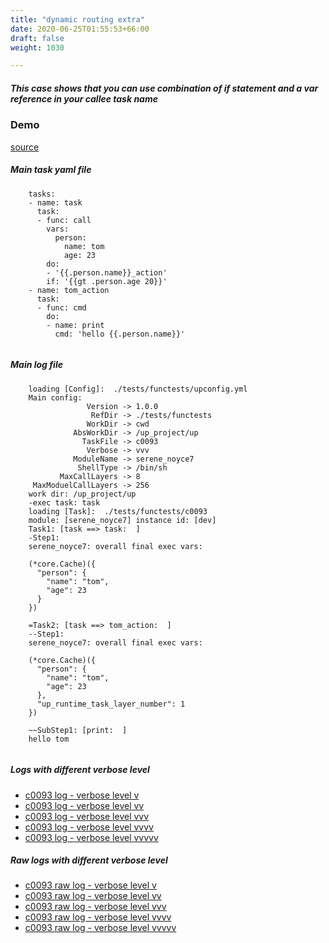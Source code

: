 ```yaml
---
title: "dynamic routing extra"
date: 2020-06-25T01:55:53+66:00
draft: false
weight: 1030

---
```


##### This case shows that you can use combination of if statement and a var reference in your callee task name


### Demo








[source](https://github.com/upcmd/up/blob/master/tests/functests/c0093.yml)

##### Main task yaml file
```
    tasks:
    - name: task
      task:
      - func: call
        vars:
          person:
            name: tom
            age: 23
        do:
        - '{{.person.name}}_action'
        if: '{{gt .person.age 20}}'
    - name: tom_action
      task:
      - func: cmd
        do:
        - name: print
          cmd: 'hello {{.person.name}}'
    
```
##### Main log file
```
    loading [Config]:  ./tests/functests/upconfig.yml
    Main config:
                 Version -> 1.0.0
                  RefDir -> ./tests/functests
                 WorkDir -> cwd
              AbsWorkDir -> /up_project/up
                TaskFile -> c0093
                 Verbose -> vvv
              ModuleName -> serene_noyce7
               ShellType -> /bin/sh
           MaxCallLayers -> 8
     MaxModuelCallLayers -> 256
    work dir: /up_project/up
    -exec task: task
    loading [Task]:  ./tests/functests/c0093
    module: [serene_noyce7] instance id: [dev]
    Task1: [task ==> task:  ]
    -Step1:
    serene_noyce7: overall final exec vars:
    
    (*core.Cache)({
      "person": {
        "name": "tom",
        "age": 23
      }
    })
    
    =Task2: [task ==> tom_action:  ]
    --Step1:
    serene_noyce7: overall final exec vars:
    
    (*core.Cache)({
      "person": {
        "name": "tom",
        "age": 23
      },
      "up_runtime_task_layer_number": 1
    })
    
    ~~SubStep1: [print:  ]
    hello tom
    
```


##### Logs with different verbose level
* [c0093 log - verbose level v](../../logs/c0093_v)
* [c0093 log - verbose level vv](../../logs/c0093_vv)
* [c0093 log - verbose level vvv](../../logs/c0093_vvvv)
* [c0093 log - verbose level vvvv](../../logs/c0093_vvvv)
* [c0093 log - verbose level vvvvv](../../logs/c0093_vvvvv)

##### Raw logs with different verbose level
* [c0093 raw log - verbose level v](../../reflogs/c0093_v.log)
* [c0093 raw log - verbose level vv](../../reflogs/c0093_vv.log)
* [c0093 raw log - verbose level vvv](../../reflogs/c0093_vvv.log)
* [c0093 raw log - verbose level vvvv](../../reflogs/c0093_vvvv.log)
* [c0093 raw log - verbose level vvvvv](../../reflogs/c0093_vvvvv.log)







